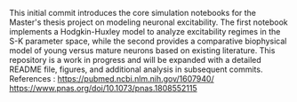 This initial commit introduces the core simulation notebooks for the Master's thesis project on modeling neuronal excitability. The first notebook implements a Hodgkin-Huxley model to analyze excitability regimes in the S-K parameter space, while the second provides a comparative biophysical model of young versus mature neurons based on existing literature. This repository is a work in progress and will be expanded with a detailed README file, figures, and additional analysis in subsequent commits.
References :
https://pubmed.ncbi.nlm.nih.gov/1607940/
https://www.pnas.org/doi/10.1073/pnas.1808552115
